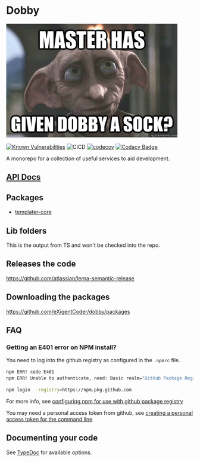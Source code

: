 # Dobby

![](https://raw.githubusercontent.com/eXigentCoder/dobby/master/dobby-sock.jpg)

    
[![Known Vulnerabilities](https://snyk.io/test/github/eXigentCoder/dobby/badge.svg?targetFile=package.json)](https://snyk.io/test/github/eXigentCoder/dobby?targetFile=package.json)
![CICD](https://github.com/eXigentCoder/dobby/workflows/Continuous%20Integration%20And%20Deployment/badge.svg)
[![codecov](https://codecov.io/gh/eXigentCoder/dobby/branch/master/graph/badge.svg)](https://codecov.io/gh/eXigentCoder/dobby)
[![Codacy Badge](https://api.codacy.com/project/badge/Grade/1ba5c5f7f65c4b17bb11afaa524ce2f9)](https://www.codacy.com/manual/potz666/dobby?utm_source=github.com&amp;utm_medium=referral&amp;utm_content=eXigentCoder/dobby&amp;utm_campaign=Badge_Grade)


  
A monorepo for a collection of useful services to aid development.

## [API Docs](https://eXigentCoder.github.io/dobby)


## Packages

- [templater-core](packages/templater-core/package/README.md)

## Lib folders
This is the output from TS and won't be checked into the repo.

## Releases the code

https://github.com/atlassian/lerna-semantic-release

## Downloading the packages

https://github.com/eXigentCoder/dobby/packages

## FAQ

### Getting an E401 error on NPM install?

You need to log into the github registry as configured in the `.npmrc` file.

```bash
npm ERR! code E401
npm ERR! Unable to authenticate, need: Basic realm="GitHub Package Registry"
```

```bash
npm login --registry=https://npm.pkg.github.com
```

For more info, see [configuring npm for use with github package registry](https://help.github.com/en/github/managing-packages-with-github-package-registry/configuring-npm-for-use-with-github-package-registry)

You may need a personal access token from github, see [creating a personal access token for the command line](https://help.github.com/en/github/authenticating-to-github/creating-a-personal-access-token-for-the-command-line)

## Documenting your code

See [TypeDoc](https://typedoc.org/guides/doccomments/) for available options.